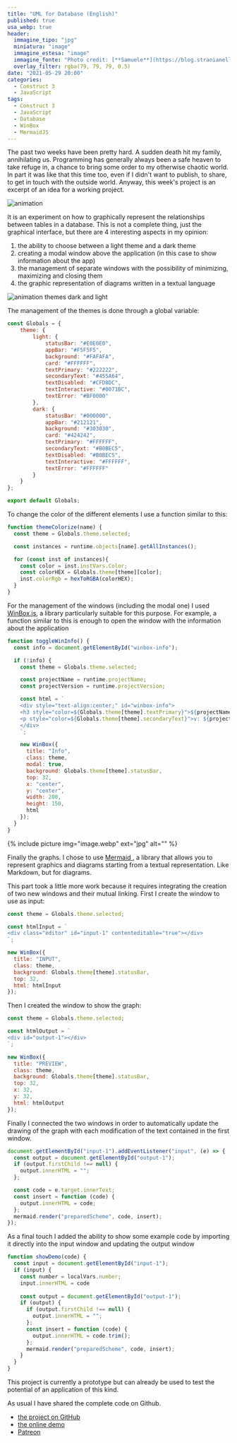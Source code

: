 ```yaml
---
title: "UML for Database (English)"
published: true
usa_webp: true
header:
  immagine_tipo: "jpg"
  miniatura: "image"
  immagine_estesa: "image"
  immagine_fonte: "Photo credit: [**Samuele**](https://blog.stranianelli.com/)"
  overlay_filter: rgba(79, 79, 79, 0.5)
date: "2021-05-29 20:00"
categories:
  - Construct 3
  - JavaScript
tags:
  - Construct 3
  - JavaScript
  - Database
  - WinBox
  - MermaidJS
---
```


The past two weeks have been pretty hard. A sudden death hit my family, annihilating us. Programming has generally always been a safe heaven to take refuge in, a chance to bring some order to my otherwise chaotic world. In part it was like that this time too, even if I didn't want to publish, to share, to get in touch with the outside world. Anyway, this week's project is an excerpt of an idea for a working project.

![animation](https://raw.githubusercontent.com/el3um4s/strani-anelli-blog/master/_posts/2021/2021-05-09-uml-for-database/animation.gif)

It is an experiment on how to graphically represent the relationships between tables in a database. This is not a complete thing, just the graphical interface, but there are 4 interesting aspects in my opinion:

1. the ability to choose between a light theme and a dark theme
2. creating a modal window above the application (in this case to show information about the app)
3. the management of separate windows with the possibility of minimizing, maximizing and closing them
4. the graphic representation of diagrams written in a textual language

![animation themes dark and light](https://raw.githubusercontent.com/el3um4s/strani-anelli-blog/master/_posts/2021/2021-05-09-uml-for-database/animation-theme-dark-and-light.gif)

The management of the themes is done through a global variable:

```js
const Globals = {
	theme: {
		light: {
			statusBar: "#E0E0E0",
			appBar: "#F5F5F5",
			background: "#FAFAFA",
			card: "#FFFFFF",
			textPrimary: "#222222",
			secondaryText: "#455A64",
			textDisabled: "#CFD8DC",
			textInteractive: "#0071BC",
			textError: "#BF0000"			
		},
		dark: {
			statusBar: "#000000",
			appBar: "#212121",
			background: "#303030",
			card: "#424242",
			textPrimary: "#FFFFFF",
			secondaryText: "#B0BEC5",
			textDisabled: "#B0BEC5",
			textInteractive: "#FFFFFF",
			textError: "#FFFFFF"	
		}
	}
};

export default Globals;
```

To change the color of the different elements I use a function similar to this:

```js
function themeColorize(name) {
  const theme = Globals.theme.selected;

  const instances = runtime.objects[name].getAllInstances();

  for (const inst of instances){
    const color = inst.instVars.Color;
    const colorHEX = Globals.theme[theme][color];
    inst.colorRgb = hexToRGBA(colorHEX);
  }
}
```

For the management of the windows (including the modal one) I used [WinBox.js](https://github.com/nextapps-de/winbox), a library particularly suitable for this purpose. For example, a function similar to this is enough to open the window with the information about the application

```js
function toggleWinInfo() {
  const info = document.getElementById("winbox-info");

  if (!info) {
    const theme = Globals.theme.selected;

    const projectName = runtime.projectName;
    const projectVersion = runtime.projectVersion;

    const html = `
    <div style="text-align:center;" id="winbox-info">
    <h3 style="color=${Globals.theme[theme].textPrimary}">${projectName}</h3>
    <p style="color=${Globals.theme[theme].secondaryText}">v: ${projectVersion}</p>
    </div>
    `;

    new WinBox({
      title: "Info",
      class: theme,
      modal: true,
      background: Globals.theme[theme].statusBar,
      top: 32,
      x: "center",
      y: "center",
      width: 200,
      height: 150,
      html
    });
  }
}
```

{% include picture img="image.webp" ext="jpg" alt="" %}

Finally the graphs. I chose to use [Mermaid ](https://mermaid-js.github.io/mermaid/#/), a library that allows you to represent graphics and diagrams starting from a textual representation. Like Markdown, but for diagrams.

This part took a little more work because it requires integrating the creation of two new windows and their mutual linking. First I create the window to use as input:

```js
const theme = Globals.theme.selected;

const htmlInput = `
<div class="editor" id="input-1" contenteditable="true"></div>
`;

new WinBox({
  title: "INPUT",
  class: theme,
  background: Globals.theme[theme].statusBar,
  top: 32,
  html: htmlInput
});
```

Then I created the window to show the graph:

```js
const theme = Globals.theme.selected;

const htmlOutput = `
<div id="output-1"></div>
`;

new WinBox({
  title: "PREVIEW",
  class: theme,
  background: Globals.theme[theme].statusBar,
  top: 32,
  x: 32,
  y: 32,
  html: htmlOutput
});
```

Finally I connected the two windows in order to automatically update the drawing of the graph with each modification of the text contained in the first window.

```js
document.getElementById("input-1").addEventListener("input", (e) => {
  const output = document.getElementById("output-1");
  if (output.firstChild !== null) {
    output.innerHTML = "";
  };

  const code = e.target.innerText;
  const insert = function (code) {
    output.innerHTML = code;
  };
  mermaid.render("preparedScheme", code, insert);
});
```

As a final touch I added the ability to show some example code by importing it directly into the input window and updating the output window

```js
function showDemo(code) {
  const input = document.getElementById("input-1");
  if (input) {
    const number = localVars.number;
    input.innerHTML = code
        
    const output = document.getElementById("output-1");
    if (output) {
      if (output.firstChild !== null) {
        output.innerHTML = "";
      };
      const insert = function (code) {
        output.innerHTML = code.trim();
      };
      mermaid.render("preparedScheme", code, insert);
    }
  }
}
```

This project is currently a prototype but can already be used to test the potential of an application of this kind.

As usual I have shared the complete code on Github.

- [the project on GitHub](https://github.com/el3um4s/construct-demo)
- [the online demo](https://c3demo.stranianelli.com/javascript/010-mermaid/demo/)
- [Patreon](https://www.patreon.com/el3um4s)